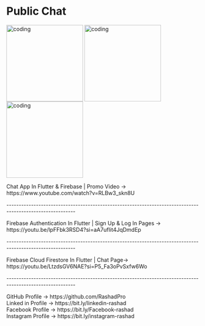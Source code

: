   
  <h1>Public Chat</h1>
  <p>
 <img align="center" alt="coding" width="200" src="https://www10.0zz0.com/2024/04/15/15/321563797.png" alt="rashadpro">   
 <img align="center" alt="coding" width="200" src="https://www10.0zz0.com/2024/04/15/15/870620308.png" alt="rashadpro">   
 <img align="center" alt="coding" width="200" src="https://www12.0zz0.com/2024/04/15/15/672186971.png" alt="rashadpro">   
 </p>
  <p>
  Chat App  In Flutter & Firebase | Promo Video →
  https://www.youtube.com/watch?v=RLBw3_skn8U
  </p>
  <p>---------------------------------------------------------------------------------------------------------- <br></p>
  <p>
  Firebase Authentication In Flutter | Sign Up & Log In Pages → 
  https://youtu.be/lpFFbk3RSD4?si=aA7ufIit4JqDmdEp
  </p>
  <p>---------------------------------------------------------------------------------------------------------- <br></p>
  <p>
  Firebase Cloud Firestore In Flutter | Chat Page→ 
  https://youtu.be/LtzdsGV6NAE?si=P5_Fa3oPvSxfw6Wo
  </p>
  <p>---------------------------------------------------------------------------------------------------------- <br></p>
  <p>
  GitHub Profile → https://github.com/RashadPro <br>
  Linked in Profile → https://bit.ly/linkedin-rashad <br>
  Facebook Profile → https://bit.ly/Facebook-rashad <br>
  Instagram Profile → https://bit.ly/instagram-rashad <br>
</p>
